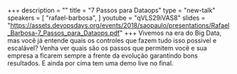 +++
description = ""
title = "7 Passos para Dataops"
type = "new-talk"
speakers = [
        "rafael-barbosa",
]
youtube = "qVLS29iVAS8"
slides = "https://assets.devopsdays.org/events/2018/saopaulo/presentations/Rafael_Barbosa-7_Passos_para_Dataops.pdf"
+++
Vivemos na era do Big Data, mas você já entende quais os controles que fazem tudo isso possivel e escalável? Venha ver quais são os passos que permitem você e sua empresa a ficarem sempre a frente da evolução garantindo bons resultados. E ainda por cima tem uma demo live no final.